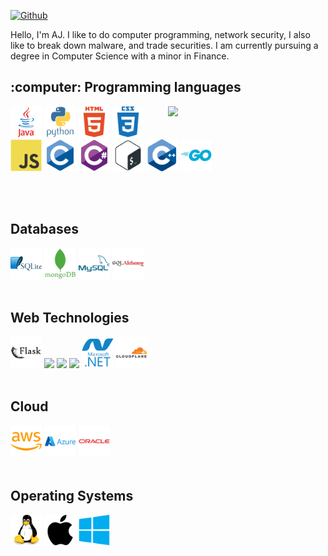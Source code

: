 
[![Github](https://img.shields.io/badge/-Github-000?style=flat&logo=Github&logoColor=white)](https://github.com/ajdev05)

Hello, I'm AJ. I like to do computer programming, network security, I also like to break down malware, and trade securities. I am currently pursuing a degree in Computer Science with a minor in Finance. 
  
<h2> :computer: Programming languages </h2> 

<p>
        <img width="50%" align="right" src="https://github-readme-stats.vercel.app/api?username=ajdev05&show_icons=true&hide_border=false&theme=radical"/>

<code><img width="10%" src="https://github.com/devicons/devicon/blob/master/icons/java/java-original-wordmark.svg"></code>
<code><img width="10%" src="https://github.com/devicons/devicon/blob/master/icons/python/python-original-wordmark.svg"></code>
<code><img width="10%" src="https://github.com/devicons/devicon/blob/master/icons/html5/html5-plain-wordmark.svg"></code> 
<code><img width="10%" src="https://github.com/devicons/devicon/blob/master/icons/css3/css3-plain-wordmark.svg"></code>
<code><img width="10%" src="https://github.com/devicons/devicon/blob/master/icons/javascript/javascript-original.svg"></code>
<code><img width="10%" src="https://github.com/devicons/devicon/blob/master/icons/c/c-original.svg"></code>
<code><img width="10%" src="https://github.com/devicons/devicon/blob/master/icons/csharp/csharp-original.svg"></code>
<code><img width="10%" src="https://github.com/devicons/devicon/blob/master/icons/bash/bash-original.svg"></code>
<code><img width="10%" src="https://github.com/devicons/devicon/blob/master/icons/cplusplus/cplusplus-original.svg"></code>
<code><img width="10%" src="https://github.com/devicons/devicon/blob/master/icons/go/go-original-wordmark.svg"></code> 

<br />
 <br />
 
<h2> Databases </h2>
<code><img width="10%" src="https://github.com/devicons/devicon/blob/master/icons/sqlite/sqlite-original-wordmark.svg"></code>
<code><img width="10%" src="https://github.com/devicons/devicon/blob/master/icons/mongodb/mongodb-plain-wordmark.svg"></code>
 <code><img width="10%" src="https://github.com/devicons/devicon/blob/master/icons/mysql/mysql-plain-wordmark.svg"></code>
 <code><img width="10%" src="https://github.com/devicons/devicon/blob/master/icons/sqlalchemy/sqlalchemy-original-wordmark.svg"></code>
 
 
<br />
<br />

<h2> Web Technologies </h2> 
<code><img width="10%" src="https://github.com/devicons/devicon/blob/master/icons/flask/flask-original-wordmark.svg"></code>
<code><img width="10%" src="https://www.vectorlogo.zone/logos/nginx/nginx-ar21.svg"></code>
<code><img width="10%" src="https://www.vectorlogo.zone/logos/apache/apache-ar21.svg"></code>
<code><img width="10%" src="https://www.vectorlogo.zone/logos/git-scm/git-scm-ar21.svg"></code>
<code><img width="10%" src="https://github.com/devicons/devicon/blob/master/icons/dot-net/dot-net-plain-wordmark.svg"></code>
<code><img width="10%" src="https://github.com/devicons/devicon/blob/master/icons/cloudflare/cloudflare-original-wordmark.svg"></code>


<br />
<br />


<h2> Cloud </h2> 
<code><img width="10%" src="https://github.com/devicons/devicon/blob/master/icons/amazonwebservices/amazonwebservices-plain-wordmark.svg"></code>
<code><img width="10%" src="https://github.com/devicons/devicon/blob/master/icons/azure/azure-original-wordmark.svg"></code>
<code><img width="10%" src="https://github.com/devicons/devicon/blob/master/icons/oracle/oracle-original.svg"></code> 


<br />
<br />
<h2> Operating Systems  </h2> 
<code><img width="10%" src="https://github.com/devicons/devicon/blob/master/icons/linux/linux-original.svg"></code>
<code><img width="10%" src="https://github.com/devicons/devicon/blob/master/icons/apple/apple-original.svg"></code>
<code><img width="10%" src="https://github.com/devicons/devicon/blob/master/icons/windows8/windows8-original.svg"></code>
</p>



